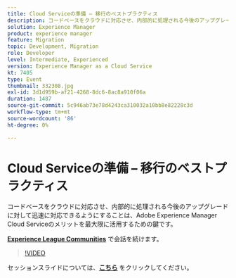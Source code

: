 ```yaml
---
title: Cloud Serviceの準備 – 移行のベストプラクティス
description: コードベースをクラウドに対応させ、内部的に処理される今後のアップグレードに対して迅速に対応できるようにすることは、Adobe Experience Manager Cloud Serviceのメリットを最大限に活用するための鍵です。
solution: Experience Manager
product: experience manager
feature: Migration
topic: Development, Migration
role: Developer
level: Intermediate, Experienced
version: Experience Manager as a Cloud Service
kt: 7405
type: Event
thumbnail: 332308.jpg
exl-id: 3d1d959b-af21-4268-8dc6-8ac8a910f06a
duration: 1487
source-git-commit: 5c946ab73e78d4243ca310032a10bb8e82228c3d
workflow-type: tm+mt
source-wordcount: '86'
ht-degree: 0%

---
```


# Cloud Serviceの準備 – 移行のベストプラクティス

コードベースをクラウドに対応させ、内部的に処理される今後のアップグレードに対して迅速に対応できるようにすることは、Adobe Experience Manager Cloud Serviceのメリットを最大限に活用するための鍵です。

**[Experience League Communities](https://adobe.ly/36Yd3v6)** で会話を続けます。

>[!VIDEO](https://video.tv.adobe.com/v/332308/?quality=12&learn=on&hidetitle=true)

セッションスライドについては、**[こちら](/help/adobe-developers-live/assets/get-ready-aem-cloud.pdf)** をクリックしてください。
